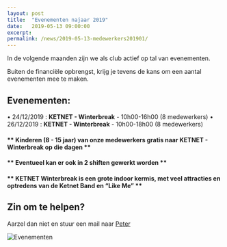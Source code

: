 ```yaml
---
layout: post
title:  "Evenementen najaar 2019"
date:   2019-05-13 09:00:00
excerpt: 
permalink: /news/2019-05-13-medewerkers201901/
---
```


In de volgende maanden zijn we als club actief op tal van evenementen.

Buiten de financiële opbrengst, krijg je tevens de kans om een aantal evenementen mee te maken.

## Evenementen:

•	24/12/2019 : **KETNET - Winterbreak** - 10h00-16h00 (8 medewerkers)
•	26/12/2019 : **KETNET - Winterbreak** - 10h00-18h00 (8 medewerkers)

#### ** Kinderen (8 - 15 jaar) van onze medewerkers gratis naar KETNET - Winterbreak op die dagen **
#### ** Eventueel kan er ook in 2 shiften gewerkt worden **
#### ** KETNET Winterbreak is een grote indoor kermis, met veel attracties en optredens van de Ketnet Band en “Like Me” **

## Zin om te helpen?

Aarzel dan niet en stuur een mail naar [Peter](mailto://evenementen@kbbczolder.be)

![Evenementen](/news/img/biertap.jpg)
